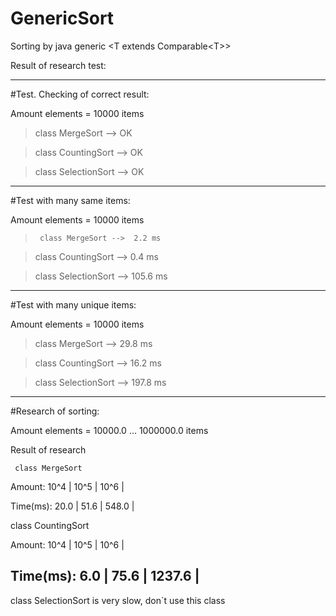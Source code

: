 # GenericSort

Sorting by java generic \<T extends Comparable\<T\>\>

Result of research test:

--------------------------------------------------
#Test. Checking of correct result:

Amount elements = 10000 items

>class MergeSort --> OK

>class CountingSort --> OK

>class SelectionSort --> OK
 
--------------------------------------------------
#Test with many same items:

Amount elements = 10000 items

>      class MergeSort -->  2.2 ms

>   class CountingSort -->  0.4 ms

>  class SelectionSort --> 105.6 ms

--------------------------------------------------
#Test with many unique items:

Amount elements = 10000 items

>class MergeSort --> 29.8 ms

>class CountingSort --> 16.2 ms

>class SelectionSort --> 197.8 ms

--------------------------------------------------
#Research of sorting:

Amount elements = 10000.0 ... 1000000.0 items

Result of research

     class MergeSort
   Amount:   10^4 |   10^5 |   10^6 |

 Time(ms):   20.0 |   51.6 |  548.0 |

  class CountingSort

   Amount:   10^4 |   10^5 |   10^6 |

 Time(ms):    6.0 |   75.6 | 1237.6 |
--------------------------------------------------


class SelectionSort is very slow, don`t use this class
